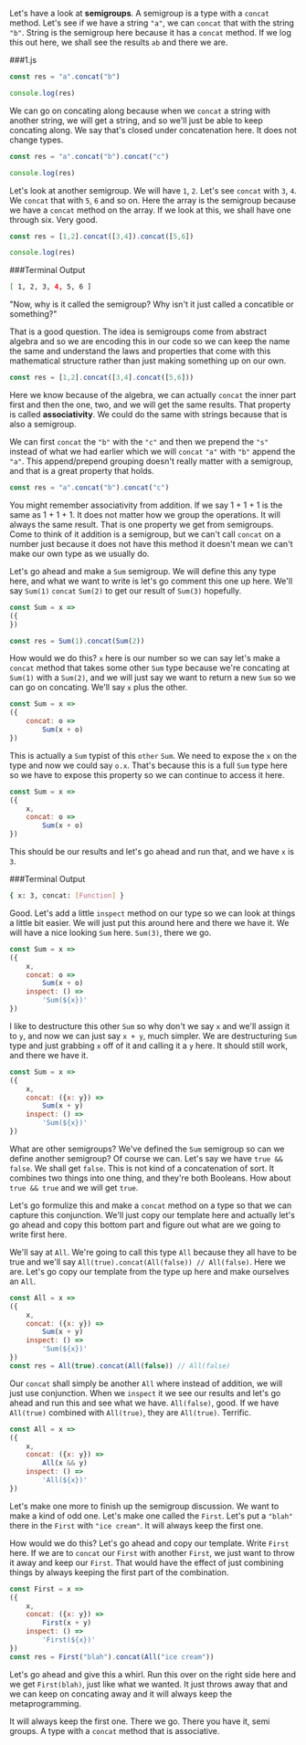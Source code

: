 Let's have a look at **semigroups**. A semigroup is a type with a `concat` method. Let's see if we have a string `"a"`, we can `concat` that with the string `"b"`. String is the semigroup here because it has a `concat` method. If we log this out here, we shall see the results `ab` and there we are.

###1.js
```javascript
const res = "a".concat("b")

console.log(res)
```

We can go on concating along because when we `concat` a string with another string, we will get a string, and so we'll just be able to keep concating along. We say that's closed under concatenation here. It does not change types.

```javascript
const res = "a".concat("b").concat("c")

console.log(res)
```

Let's look at another semigroup. We will have `1`, `2`. Let's see `concat` with `3`, `4`. We `concat` that with `5`, `6` and so on. Here the array is the semigroup because we have a `concat` method on the array. If we look at this, we shall have one through six. Very good.

```javascript
const res = [1,2].concat([3,4]).concat([5,6])

console.log(res)
```

###Terminal Output
```bash
[ 1, 2, 3, 4, 5, 6 ]
```
 
"Now, why is it called the semigroup? Why isn't it just called a concatible or something?"

That is a good question. The idea is semigroups come from abstract algebra and so we are encoding this in our code so we can keep the name the same and understand the laws and properties that come with this mathematical structure rather than just making something up on our own.

```javascript
const res = [1,2].concat([3,4].concat([5,6]))
```

Here we know because of the algebra, we can actually `concat` the inner part first and then the one, two, and we will get the same results. That property is called **associativity**. We could do the same with strings because that is also a semigroup.

We can first `concat` the `"b"` with the `"c"` and then we prepend the `"s"` instead of what we had earlier which we will `concat` `"a"` with `"b"` append the `"a"`. This append/prepend grouping doesn't really matter with a semigroup, and that is a great property that holds.

```javascript
const res = "a".concat("b").concat("c")
```

You might remember associativity from addition. If we say 1 + 1 + 1 is the same as 1 + 1 + 1. It does not matter how we group the operations. It will always the same result. That is one property we get from semigroups. Come to think of it addition is a semigroup, but we can't call `concat` on a number just because it does not have this method it doesn't mean we can't make our own type as we usually do.

Let's go ahead and make a `Sum` semigroup. We will define this any type here, and what we want to write is let's go comment this one up here. We'll say `Sum(1)` `concat` `Sum(2)` to get our result of `Sum(3)` hopefully.

```javascript
const Sum = x =>
({ 
})

const res = Sum(1).concat(Sum(2))
```

How would we do this? `x` here is our number so we can say let's make a `concat` method that takes some other `Sum` type because we're concating at `Sum(1)` with a `Sum(2)`, and we will just say we want to return a new `Sum` so we can go on concating. We'll say `x` plus the other.

```javascript
const Sum = x =>
({ 
    concat: o =>
        Sum(x + o)
})
```

This is actually a `Sum` typist of this `other` `Sum`. We need to expose the `x` on the type and now we could say `o.x`. That's because this is a full `Sum` type here so we have to expose this property so we can continue to access it here.

```javascript
const Sum = x =>
({      
    x,
    concat: o =>
        Sum(x + o)
})
```

This should be our results and let's go ahead and run that, and we have `x` is `3`.

###Terminal Output
```bash
{ x: 3, concat: [Function] }
```

Good. Let's add a little `inspect` method on our type so we can look at things a little bit easier. We will just put this around here and there we have it. We will have a nice looking `Sum` here. `Sum(3)`, there we go.

```javascript
const Sum = x =>
({      
    x,
    concat: o =>
        Sum(x + o)
    inspect: () =>
        'Sum(${x})'
})
```

I like to destructure this other `Sum` so why don't we say `x` and we'll assign it to `y`, and now we can just say `x + y`, much simpler. We are destructuring `Sum` type and just grabbing `x` off of it and calling it a `y` here. It should still work, and there we have it.

```javascript
const Sum = x =>
({      
    x,
    concat: ({x: y}) =>
        Sum(x + y)
    inspect: () =>
        'Sum(${x})'
})
```

What are other semigroups? We've defined the `Sum` semigroup so can we define another semigroup? Of course we can. Let's say we have `true && false`. We shall get `false`. This is not kind of a concatenation of sort. It combines two things into one thing, and they're both Booleans. How about `true && true` and we will get `true`.

Let's go formulize this and make a `concat` method on a type so that we can capture this conjunction. We'll just copy our template here and actually let's go ahead and copy this bottom part and figure out what are we going to write first here.

We'll say at `All`. We're going to call this type `All` because they all have to be true and we'll say `All(true).concat(All(false)) // All(false)`. Here we are. Let's go copy our template from the type up here and make ourselves an `All`.

```javascript
const All = x =>
({      
    x,
    concat: ({x: y}) =>
        Sum(x + y)
    inspect: () =>
        'Sum(${x})'
})
const res = All(true).concat(All(false)) // All(false)
```

Our `concat` shall simply be another `All` where instead of addition, we will just use conjunction. When we `inspect` it we see our results and let's go ahead and run this and see what we have. `All(false)`, good. If we have `All(true)` combined with `All(true)`, they are `All(true)`. Terrific.

```javascript
const All = x =>
({      
    x,
    concat: ({x: y}) =>
        All(x && y)
    inspect: () =>
        'All(${x})'
})
```

Let's make one more to finish up the semigroup discussion. We want to make a kind of odd one. Let's make one called the `First`. Let's put a `"blah"` there in the `First` with `"ice cream"`. It will always keep the first one.

How would we do this? Let's go ahead and copy our template. Write `First` here. If we are to `concat` our `First` with another `First`, we just want to throw it away and keep our `First`. That would have the effect of just combining things by always keeping the first part of the combination.

```javascript
const First = x =>
({      
    x,
    concat: ({x: y}) =>
        First(x + y)
    inspect: () =>
        'First(${x})'
})
const res = First("blah").concat(All("ice cream"))
```

Let's go ahead and give this a whirl. Run this over on the right side here and we get `First(blah)`, just like what we wanted. It just throws away that and we can keep on concating away and it will always keep the metaprogramming.

It will always keep the first one. There we go. There you have it, semi groups. A type with a `concat` method that is associative.
